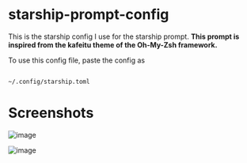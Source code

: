 # starship-prompt-config
This is the starship config I use for the starship prompt. 
__This prompt is inspired from the kafeitu theme of the Oh-My-Zsh framework.__

To use this config file, paste the config as <pre><code> ~/.config/starship.toml</code></pre>

# Screenshots

![image](https://user-images.githubusercontent.com/68803793/115725923-deeaf600-a39f-11eb-9f87-53e0e8c7a220.png)

![image](https://user-images.githubusercontent.com/68803793/115725632-a814e000-a39f-11eb-97fe-b04669808d83.png)

